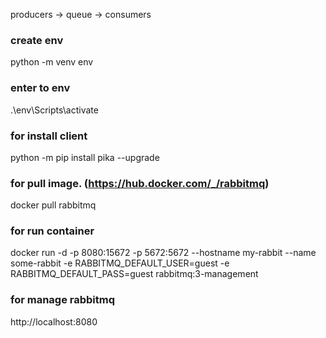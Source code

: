 producers ->  queue -> consumers

### create env
python -m venv env

### enter to env
.\env\Scripts\activate

### for install client
python -m pip install pika --upgrade

### for pull image. (https://hub.docker.com/_/rabbitmq)
docker pull rabbitmq

### for run container
docker run -d -p 8080:15672 -p 5672:5672 --hostname my-rabbit --name some-rabbit -e RABBITMQ_DEFAULT_USER=guest -e RABBITMQ_DEFAULT_PASS=guest rabbitmq:3-management


### for manage rabbitmq
http://localhost:8080



